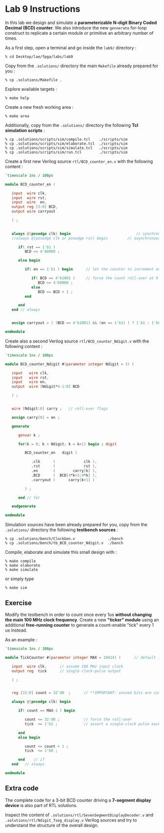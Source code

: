 # Lab 9 Instructions

In this lab we design and simulate a **parameterizable N-digit Binary Coded Decimal (BCD) counter**. We also introduce the new
`gennerate` for-loop construct to replicate a certain module or primitive an arbitrary number of times.


As a first step, open a terminal and go inside the `lab9/` directory :

```
% cd Desktop/lae/fpga/labs/lab9
```

Copy from the `.solutions/` directory the main `Makefile` already prepared for you :

```
% cp .solutions/Makefile .
```

Explore available targets :

```
% make help
```

Create a new fresh working area :

```
% make area
```

Additionally, copy from the `.solutions/` directory the following **Tcl simulation scripts** :


```
% cp .solutions/scripts/sim/compile.tcl    ./scripts/sim
% cp .solutions/scripts/sim/elaborate.tcl  ./scripts/sim
% cp .solutions/scripts/sim/simulate.tcl   ./scripts/sim
% cp .solutions/scripts/sim/run.tcl        ./scripts/sim
```

Create a first new Verilog source `rtl/BCD_counter_en.v` with the following content :


```verilog
`timescale 1ns / 100ps

module BCD_counter_en (

   input  wire clk,
   input  wire rst,
   input  wire  en,
   output reg [3:0] BCD,
   output wire carryout 

   ) ;
   

   always @(posedge clk) begin                              // synchronous reset
   //always @(posedge clk or posedge rst) begin 	    // asynchronous reset

      if( rst == 1'b1 )
         BCD <= 4'b0000 ;

      else begin

         if( en == 1'b1 ) begin      // let the counter to increment only if enabled !

            if( BCD == 4'b1001 )     // force the count roll-over at 9
               BCD <= 4'b0000 ;
            else
               BCD <= BCD + 1 ;
         end

      end
   end // always


   assign carryout = ( (BCD == 4'b1001) && (en == 1'b1) ) ? 1'b1 : 1'b0 ;

endmodule
```

Create also a second Verilog source `rtl/BCD_counter_Ndigit.v` with the following content :

```verilog
`timescale 1ns / 100ps

module BCD_counter_Ndigit #(parameter integer Ndigit = 3) (

   input   wire clk,
   input   wire rst,
   input   wire en,
   output  wire [Ndigit*4-1:0] BCD

   ) ;


   wire [Ndigit:0] carry ;   // roll-over flags

   assign carry[0] = en ;

   generate

      genvar k ;

      for(k = 0; k < Ndigit; k = k+1) begin : digit  

         BCD_counter_en   digit (

            .clk      (             clk ),
            .rst      (             rst ),
            .en       (        carry[k] ),
            .BCD      (  BCD[4*k+3:4*k] ),
            .carryout (      carry[k+1] )

         ) ;

      end // for

   endgenerate

endmodule
```


Simulation sources have been already prepared for you, copy from the `.solutions/` directory the following **testbench sources** :


```
% cp .solutions/bench/ClockGen.v               ./bench
% cp .solutions/bench/tb_BCD_counter_Ndigit.v  ./bench
```


Compile, elaborate and simulate this small design with :

```
% make compile
% make elaborate
% make simulate
```

or simply type

```
% make sim
```


## Exercise

Modify the testbench in order to count once every 1us **without changing the main 100 MHz clock frequency**.
Create a new **"ticker" module** using an additional **free-running counter** to generate a count-enable "tick" every 1 us instead.

As an example :

```verilog
`timescale 1ns / 100ps

module TickCounter #(parameter integer MAX = 10414) (      // default is ~9.6 kHz as for UART baud-rate

   input  wire clk,      // assume 100 MHz input clock
   output reg  tick      // single clock-pulse output

   ) ;


   reg [31:0] count = 32'd0  ;      // **IMPORTANT: unused bits are simply DELETED by the synthesizer !

   always @(posedge clk) begin

      if( count == MAX-1 ) begin

         count <= 32'd0 ;           // force the roll-over
         tick  <= 1'b1 ;            // assert a single-clock pulse each time the counter resets

      end
      else begin

         count <= count + 1 ;
         tick  <= 1'b0 ;

      end    // if
   end   // always

endmodule
```



## Extra code

The complete code for a 3-bit BCD counter driving a **7-segment display device** is also part of RTL solutions.

Inspect the content of `.solutions/rtl/SevenSegmentDisplayDecoder.v` and `.solutions/rtl/Ndigit_7seg_display.v` Verilog sources and try to understand
the structure of the overall design.

